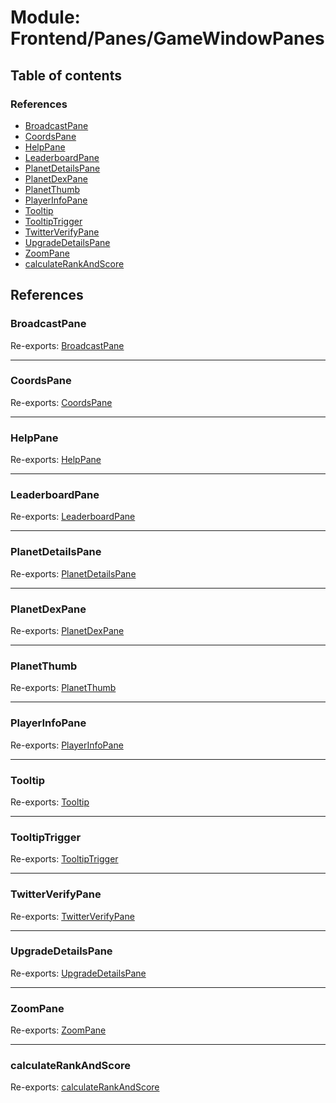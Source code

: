 # Module: Frontend/Panes/GameWindowPanes

## Table of contents

### References

- [BroadcastPane](frontend_panes_gamewindowpanes.md#broadcastpane)
- [CoordsPane](frontend_panes_gamewindowpanes.md#coordspane)
- [HelpPane](frontend_panes_gamewindowpanes.md#helppane)
- [LeaderboardPane](frontend_panes_gamewindowpanes.md#leaderboardpane)
- [PlanetDetailsPane](frontend_panes_gamewindowpanes.md#planetdetailspane)
- [PlanetDexPane](frontend_panes_gamewindowpanes.md#planetdexpane)
- [PlanetThumb](frontend_panes_gamewindowpanes.md#planetthumb)
- [PlayerInfoPane](frontend_panes_gamewindowpanes.md#playerinfopane)
- [Tooltip](frontend_panes_gamewindowpanes.md#tooltip)
- [TooltipTrigger](frontend_panes_gamewindowpanes.md#tooltiptrigger)
- [TwitterVerifyPane](frontend_panes_gamewindowpanes.md#twitterverifypane)
- [UpgradeDetailsPane](frontend_panes_gamewindowpanes.md#upgradedetailspane)
- [ZoomPane](frontend_panes_gamewindowpanes.md#zoompane)
- [calculateRankAndScore](frontend_panes_gamewindowpanes.md#calculaterankandscore)

## References

### BroadcastPane

Re-exports: [BroadcastPane](frontend_panes_broadcastpane.md#broadcastpane)

---

### CoordsPane

Re-exports: [CoordsPane](frontend_panes_coordspane.md#coordspane)

---

### HelpPane

Re-exports: [HelpPane](frontend_panes_helppane.md#helppane)

---

### LeaderboardPane

Re-exports: [LeaderboardPane](frontend_panes_leaderboardpane.md#leaderboardpane)

---

### PlanetDetailsPane

Re-exports: [PlanetDetailsPane](frontend_panes_planetdetailspane.md#planetdetailspane)

---

### PlanetDexPane

Re-exports: [PlanetDexPane](frontend_panes_planetdexpane.md#planetdexpane)

---

### PlanetThumb

Re-exports: [PlanetThumb](frontend_panes_planetdexpane.md#planetthumb)

---

### PlayerInfoPane

Re-exports: [PlayerInfoPane](frontend_panes_playerinfopane.md#playerinfopane)

---

### Tooltip

Re-exports: [Tooltip](frontend_panes_tooltip.md#tooltip)

---

### TooltipTrigger

Re-exports: [TooltipTrigger](frontend_panes_tooltip.md#tooltiptrigger)

---

### TwitterVerifyPane

Re-exports: [TwitterVerifyPane](frontend_panes_twitterverifypane.md#twitterverifypane)

---

### UpgradeDetailsPane

Re-exports: [UpgradeDetailsPane](frontend_panes_upgradedetailspane.md#upgradedetailspane)

---

### ZoomPane

Re-exports: [ZoomPane](frontend_panes_zoompane.md#zoompane)

---

### calculateRankAndScore

Re-exports: [calculateRankAndScore](frontend_panes_leaderboardpane.md#calculaterankandscore)
